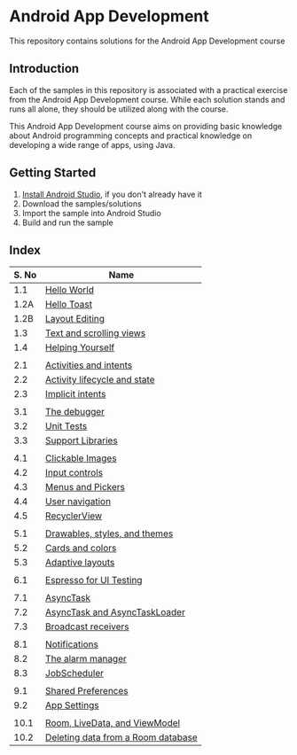 
# Android App Development
This repository contains solutions for the Android App Development course

Introduction
------------

Each of the samples in this repository is associated with a practical
exercise from the Android App Development course. While each 
solution stands and runs all alone, they should be utilized along with the course. 

This Android App Development course aims on providing basic knowledge about Android programming concepts and practical knowledge on developing a wide range of apps, using Java. 

Getting Started
---------------

1. [Install Android Studio](https://developer.android.com/studio/install.html),
if you don't already have it
2. Download the samples/solutions
2. Import the sample into Android Studio
3. Build and run the sample

Index
---------------

| S. No        | Name           |
| ------------- |-------------| 
|1.1  | [Hello World](https://github.com/yashk2000/android-codelabs/tree/master/1.1) |
|1.2A  | [Hello Toast](https://github.com/yashk2000/android-codelabs/tree/master/1.2A/HelloToast) |
|1.2B  | [Layout Editing](https://github.com/yashk2000/android-codelabs/tree/master/1.2B) 
|1.3  | [Text and scrolling views](https://github.com/yashk2000/android-codelabs/tree/master/1.3) |
|1.4  | [Helping Yourself](https://github.com/yashk2000/android-codelabs/tree/master/1.4) |
|||
|2.1  | [Activities and intents](https://github.com/yashk2000/android-codelabs/tree/master/2.1) |
|2.2  | [Activity lifecycle and state](https://github.com/yashk2000/android-codelabs/tree/master/2.2) |
|2.3  | [Implicit intents](https://github.com/yashk2000/android-codelabs/tree/master/2.3) |
|||
|3.1  | [The debugger](https://github.com/yashk2000/android-codelabs/tree/master/3.1/SimpleCalc) |
|3.2  | [Unit Tests](https://github.com/yashk2000/android-codelabs/tree/master/3.2) |
|3.3  | [Support Libraries](https://github.com/yashk2000/android-codelabs/tree/master/3.3) |
|||
|4.1  | [Clickable Images](https://github.com/yashk2000/android-codelabs/tree/master/4.1) |
|4.2  | [Input controls](https://github.com/yashk2000/android-codelabs/tree/master/4.2) |
|4.3  | [Menus and Pickers](https://github.com/yashk2000/android-codelabs/tree/master/4.3) |
|4.4  | [User navigation](https://github.com/yashk2000/android-codelabs/tree/master/4.4) |
|4.5  | [RecyclerView](https://github.com/yashk2000/android-codelabs/tree/master/4.5) |
|||
|5.1  | [Drawables, styles, and themes](https://github.com/yashk2000/android-codelabs/tree/master/5.1) |
|5.2  | [Cards and colors](https://github.com/yashk2000/android-codelabs/tree/master/5.2) |
|5.3  | [Adaptive layouts](https://github.com/yashk2000/android-codelabs/tree/master/5.3) |
|||
|6.1  | [Espresso for UI Testing](https://github.com/yashk2000/android-codelabs/tree/master/6.1) |
|||
|7.1  | [AsyncTask](https://github.com/yashk2000/android-codelabs/tree/master/7.1) |
|7.2  | [AsyncTask and AsyncTaskLoader](https://github.com/yashk2000/android-codelabs/tree/master/7.2) |
|7.3  | [Broadcast receivers](https://github.com/yashk2000/android-codelabs/tree/master/7.3) |
|||
|8.1  | [Notifications](https://github.com/yashk2000/android-codelabs/tree/master/8.1) |
|8.2  | [The alarm manager](https://github.com/yashk2000/android-codelabs/tree/master/8.2) |
|8.3  | [JobScheduler](https://github.com/yashk2000/android-codelabs/tree/master/8.3) |
|||
|9.1  | [Shared Preferences](https://github.com/yashk2000/android-codelabs/tree/master/9.1) |
|9.2  | [App Settings](https://github.com/yashk2000/android-codelabs/tree/master/9.2) 
|||
|10.1  | [Room, LiveData, and ViewModel](https://github.com/yashk2000/android-codelabs/tree/master/10.1) |
|10.2  | [Deleting data from a Room database](https://github.com/yashk2000/android-codelabs/tree/master/10.2) |
